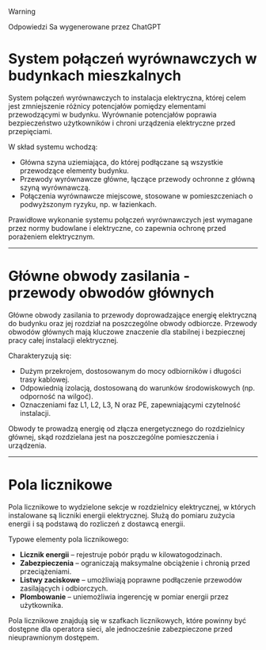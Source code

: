 > [!WARNING]  
> Odpowiedzi Sa wygenerowane przez ChatGPT

 
# System połączeń wyrównawczych w budynkach mieszkalnych

System połączeń wyrównawczych to instalacja elektryczna, której celem jest zmniejszenie różnicy potencjałów pomiędzy elementami przewodzącymi w budynku. Wyrównanie potencjałów poprawia bezpieczeństwo użytkowników i chroni urządzenia elektryczne przed przepięciami.  

W skład systemu wchodzą:  
- Główna szyna uziemiająca, do której podłączane są wszystkie przewodzące elementy budynku.  
- Przewody wyrównawcze główne, łączące przewody ochronne z główną szyną wyrównawczą.  
- Połączenia wyrównawcze miejscowe, stosowane w pomieszczeniach o podwyższonym ryzyku, np. w łazienkach.  

Prawidłowe wykonanie systemu połączeń wyrównawczych jest wymagane przez normy budowlane i elektryczne, co zapewnia ochronę przed porażeniem elektrycznym.  

---

# Główne obwody zasilania - przewody obwodów głównych

Główne obwody zasilania to przewody doprowadzające energię elektryczną do budynku oraz jej rozdział na poszczególne obwody odbiorcze. Przewody obwodów głównych mają kluczowe znaczenie dla stabilnej i bezpiecznej pracy całej instalacji elektrycznej.  

Charakteryzują się:  
- Dużym przekrojem, dostosowanym do mocy odbiorników i długości trasy kablowej.  
- Odpowiednią izolacją, dostosowaną do warunków środowiskowych (np. odporność na wilgoć).  
- Oznaczeniami faz L1, L2, L3, N oraz PE, zapewniającymi czytelność instalacji.  

Obwody te prowadzą energię od złącza energetycznego do rozdzielnicy głównej, skąd rozdzielana jest na poszczególne pomieszczenia i urządzenia.  

---

# Pola licznikowe

Pola licznikowe to wydzielone sekcje w rozdzielnicy elektrycznej, w których instalowane są liczniki energii elektrycznej. Służą do pomiaru zużycia energii i są podstawą do rozliczeń z dostawcą energii.  

Typowe elementy pola licznikowego:  
- **Licznik energii** – rejestruje pobór prądu w kilowatogodzinach.  
- **Zabezpieczenia** – ograniczają maksymalne obciążenie i chronią przed przeciążeniami.  
- **Listwy zaciskowe** – umożliwiają poprawne podłączenie przewodów zasilających i odbiorczych.  
- **Plombowanie** – uniemożliwia ingerencję w pomiar energii przez użytkownika.  

Pola licznikowe znajdują się w szafkach licznikowych, które powinny być dostępne dla operatora sieci, ale jednocześnie zabezpieczone przed nieuprawnionym dostępem.  
